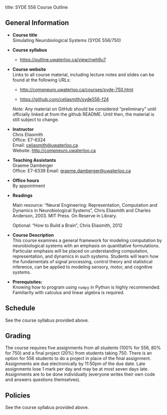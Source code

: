 title: SYDE 556 Course Outline

## General Information

-   **Course title**  
    Simulating Neurobiological Systems (SYDE 556/750)

-   **Course syllabus**  
    -  https://outline.uwaterloo.ca/view/nwh9u7

-   **Course website**  
    Links to all course material, including lecture
    notes and slides can be found at the following URLs:

    -   <http://compneuro.uwaterloo.ca/courses/syde-750.html>

    -   <https://github.com/celiasmith/syde556-f24>

    *Note:* Any material on GitHub should be considered “preliminary”
    until officially linked at from the github README. Until then, the
    material is still subject to change.

-   **Instructor**  
    Chris Eliasmith  
    Office: E7-6324   
    Email: [celiasmith@uwaterloo.ca](celiasmith@uwaterloo.ca)  
    Website:
    <http://compneuro.uwaterloo.ca>
    
-   **Teaching Assistants**  
    Graeme Damberger  
    Office: E7-6339
    Email: [graeme.damberger@uwaterloo.ca](graeme.damberger@uwaterloo.ca)

-   **Office hours**  
    By appointment

-   **Readings**

    Main resource: “Neural Engineering: Representation, Computation and Dynamics in Neurobiological Systems”, Chris Eliasmith and Charles Anderson, 2003. MIT Press. On Reserve in Library.

    Optional: “How to Build a Brain”, Chris Eliasmith, 2012

-   **Course Description**  
    This course examines a general framework for modeling
    computation by neurobiological systems with an emphasis on quantitative
    formulations. Particular emphasis will be placed on understanding computation,
    representation, and dynamics in such systems. Students will learn how the
    fundamentals of signal processing, control theory and statistical inference,
    can be applied to modeling sensory, motor, and cognitive systems.

-   **Prerequisites:**  
    Knowing how to program using `numpy` in Python is highly recommended.  Familiarity with calculus and linear algebra is required.

## Schedule
See the course syllabus provided above.

## Grading

The course requires five assignments from all students (100% for 556, 80% for 750) and a final project (20%) from students taking 750. There is an option for 556 students to do a project in place of the final assignment. Assignments are due electronically by 11:50pm of the due date. Late assignments lose 1 mark per day and may be at most seven days late. Assignments are to be done individually (everyone writes their own code and answers questions themselves).

## Policies

See the course syllabus provided above.

